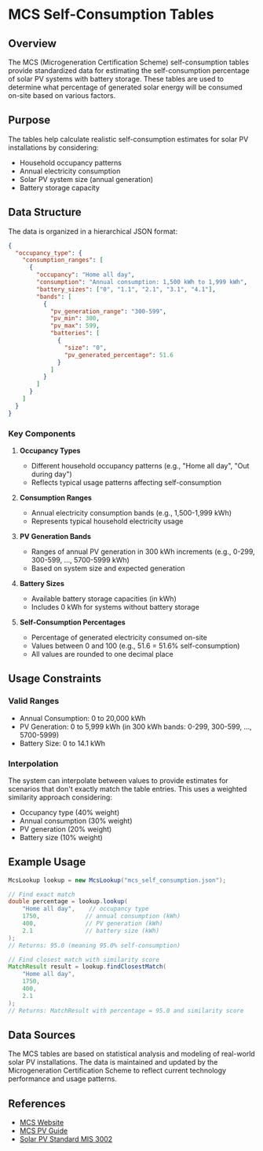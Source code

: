 # MCS Self-Consumption Tables

## Overview
The MCS (Microgeneration Certification Scheme) self-consumption tables provide standardized data for estimating the self-consumption percentage of solar PV systems with battery storage. These tables are used to determine what percentage of generated solar energy will be consumed on-site based on various factors.

## Purpose
The tables help calculate realistic self-consumption estimates for solar PV installations by considering:
- Household occupancy patterns
- Annual electricity consumption
- Solar PV system size (annual generation)
- Battery storage capacity

## Data Structure
The data is organized in a hierarchical JSON format:

```json
{
  "occupancy_type": {
    "consumption_ranges": [
      {
        "occupancy": "Home all day",
        "consumption": "Annual consumption: 1,500 kWh to 1,999 kWh",
        "battery_sizes": ["0", "1.1", "2.1", "3.1", "4.1"],
        "bands": [
          {
            "pv_generation_range": "300-599",
            "pv_min": 300,
            "pv_max": 599,
            "batteries": [
              {
                "size": "0",
                "pv_generated_percentage": 51.6
              }
            ]
          }
        ]
      }
    ]
  }
}
```

### Key Components

1. **Occupancy Types**
   - Different household occupancy patterns (e.g., "Home all day", "Out during day")
   - Reflects typical usage patterns affecting self-consumption

2. **Consumption Ranges**
   - Annual electricity consumption bands (e.g., 1,500-1,999 kWh)
   - Represents typical household electricity usage

3. **PV Generation Bands**
   - Ranges of annual PV generation in 300 kWh increments (e.g., 0-299, 300-599, ..., 5700-5999 kWh)
   - Based on system size and expected generation

4. **Battery Sizes**
   - Available battery storage capacities (in kWh)
   - Includes 0 kWh for systems without battery storage

5. **Self-Consumption Percentages**
   - Percentage of generated electricity consumed on-site
   - Values between 0 and 100 (e.g., 51.6 = 51.6% self-consumption)
   - All values are rounded to one decimal place

## Usage Constraints

### Valid Ranges
- Annual Consumption: 0 to 20,000 kWh
- PV Generation: 0 to 5,999 kWh (in 300 kWh bands: 0-299, 300-599, ..., 5700-5999)
- Battery Size: 0 to 14.1 kWh

### Interpolation
The system can interpolate between values to provide estimates for scenarios that don't exactly match the table entries. This uses a weighted similarity approach considering:
- Occupancy type (40% weight)
- Annual consumption (30% weight)
- PV generation (20% weight)
- Battery size (10% weight)

## Example Usage

```java
McsLookup lookup = new McsLookup("mcs_self_consumption.json");

// Find exact match
double percentage = lookup.lookup(
    "Home all day",    // occupancy type
    1750,             // annual consumption (kWh)
    400,              // PV generation (kWh)
    2.1               // battery size (kWh)
);
// Returns: 95.0 (meaning 95.0% self-consumption)

// Find closest match with similarity score
MatchResult result = lookup.findClosestMatch(
    "Home all day",
    1750,
    400,
    2.1
);
// Returns: MatchResult with percentage = 95.0 and similarity score
```

## Data Sources
The MCS tables are based on statistical analysis and modeling of real-world solar PV installations. The data is maintained and updated by the Microgeneration Certification Scheme to reflect current technology performance and usage patterns.

## References
- [MCS Website](https://mcscertified.com/)
- [MCS PV Guide](https://mcscertified.com/standards-tools-library/)
- [Solar PV Standard MIS 3002](https://mcscertified.com/standards-tools-library/) 